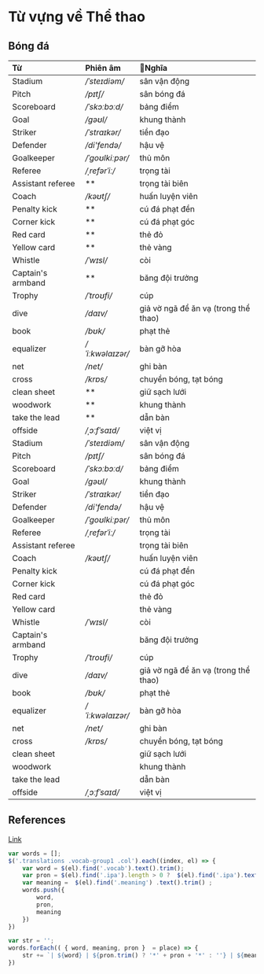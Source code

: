 # Từ vựng về Thể thao

## Bóng đá

| Từ        | Phiên âm |  Nghĩa      |
|:--------- |:-------- | :---------- |
| Stadium | */ˈsteɪdiəm/* | sân vận động |
| Pitch | */pɪtʃ/* | sân bóng đá |
| Scoreboard | */ˈskɔːbɔːd/* | bảng điểm |
| Goal | */ɡəʊl/* | khung thành |
| Striker | */ˈstraɪkər/* | tiền đạo |
| Defender | */di'fendə/* | hậu vệ |
| Goalkeeper | */ˈɡoʊlkiːpər/* | thủ môn |
| Referee | */ˌrefərˈiː/* | trọng tài |
| Assistant referee | ** | trọng tài biên |
| Coach | */kəʊtʃ/* | huấn luyện viên |
| Penalty kick | ** | cú đá phạt đền |
| Corner kick | ** | cú đá phạt góc |
| Red card | ** | thẻ đỏ |
| Yellow card | ** | thẻ vàng |
| Whistle | */ˈwɪsl/* | còi |
| Captain's armband | ** | băng đội trưởng |
| Trophy | */ˈtroʊfi/* | cúp |
| dive | */daɪv/* | giả vờ ngã để ăn vạ (trong thể thao) |
| book | */bʊk/* | phạt thẻ |
| equalizer | */ˈiːkwəlaɪzər/* | bàn gỡ hòa |
| net | */net/* | ghi bàn |
| cross | */krɒs/* | chuyền bóng, tạt bóng |
| clean sheet | ** | giữ sạch lưới |
| woodwork | ** | khung thành |
| take the lead | ** | dẫn bàn |
| offside | */ˌɔːfˈsaɪd/* | việt vị |
| Stadium | */ˈsteɪdiəm/* | sân vận động |
| Pitch | */pɪtʃ/* | sân bóng đá |
| Scoreboard | */ˈskɔːbɔːd/* | bảng điểm |
| Goal | */ɡəʊl/* | khung thành |
| Striker | */ˈstraɪkər/* | tiền đạo |
| Defender | */di'fendə/* | hậu vệ |
| Goalkeeper | */ˈɡoʊlkiːpər/* | thủ môn |
| Referee | */ˌrefərˈiː/* | trọng tài |
| Assistant referee |  | trọng tài biên |
| Coach | */kəʊtʃ/* | huấn luyện viên |
| Penalty kick |  | cú đá phạt đền |
| Corner kick |  | cú đá phạt góc |
| Red card |  | thẻ đỏ |
| Yellow card |  | thẻ vàng |
| Whistle | */ˈwɪsl/* | còi |
| Captain's armband |  | băng đội trưởng |
| Trophy | */ˈtroʊfi/* | cúp |
| dive | */daɪv/* | giả vờ ngã để ăn vạ (trong thể thao) |
| book | */bʊk/* | phạt thẻ |
| equalizer | */ˈiːkwəlaɪzər/* | bàn gỡ hòa |
| net | */net/* | ghi bàn |
| cross | */krɒs/* | chuyền bóng, tạt bóng |
| clean sheet |  | giữ sạch lưới |
| woodwork |  | khung thành |
| take the lead |  | dẫn bàn |
| offside | */ˌɔːfˈsaɪd/* | việt vị |

## References 

[Link](https://leerit.com/tu-vung-tieng-anh-theo-chu-de/tu-vung-tieng-anh-ve-bong-da-football/?r=related)

```js
var words = [];
$('.translations .vocab-group1 .col').each((index, el) => {
	var word = $(el).find('.vocab').text().trim();
	var pron = $(el).find('.ipa').length > 0 ?  $(el).find('.ipa').text().trim() : '' ;
	var meaning =  $(el).find('.meaning') .text().trim() ;
	words.push({
		word,
		pron, 
		meaning
	})
})

var str = ''; 
words.forEach(( { word, meaning, pron }  = place) => { 
    str += `| ${word} | ${pron.trim() ? '*' + pron + '*' : ''} | ${meaning} |\n`;
})
```